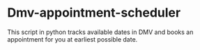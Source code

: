 # Dmv-appointment-scheduler
This script in python tracks available dates in DMV and books an appointment for you at earliest possible date.
